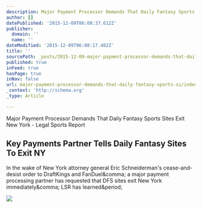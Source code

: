 ```yaml
---
description: Major Payment Processor Demands That Daily Fantasy Sports Sites Exit New York - Legal Sports Report
author: []
datePublished: '2015-12-09T06:08:37.612Z'
publisher:
  domain: ''
  name: ''
dateModified: '2015-12-09T06:08:17.402Z'
title: ''
sourcePath: _posts/2015-12-09-major-payment-processor-demands-that-daily-fantasy-sports-si.md
published: true
inFeed: true
hasPage: true
inNav: false
url: major-payment-processor-demands-that-daily-fantasy-sports-si/index.html
_context: 'http://schema.org'
_type: Article

---
```

Major Payment Processor Demands That Daily Fantasy Sports Sites Exit New York - Legal Sports Report

<article style=""><h1>Key Payments Partner Tells Daily Fantasy Sites To Exit NY</h1><p>In the wake of New York attorney general Eric Schneiderman's cease-and-desist order to DraftKings and FanDuel&amp;comma; a major payment processing partner has requested that DFS sites exit New York immediately&amp;comma; LSR has learned&amp;period;</p><img src="http://www.legalsportsreport.com/wp-content/uploads/2015/11/payment-processing.jpg" /></article>